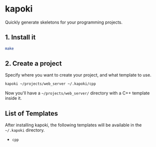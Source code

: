 # kapoki

Quickly generate skeletons for your programming projects.

## 1. Install it

```bash
make
```

## 2. Create a project

Specify where you want to create your project, and what template to use.

```bash
kapoki ~/projects/web_server ~/.kapoki/cpp
```

Now you'll have a `~/projects/web_server/` directory with a C++ template inside it.

## List of Templates

After installing kapoki, the following templates will be available in the `~/.kapoki` directory.

* `cpp`
